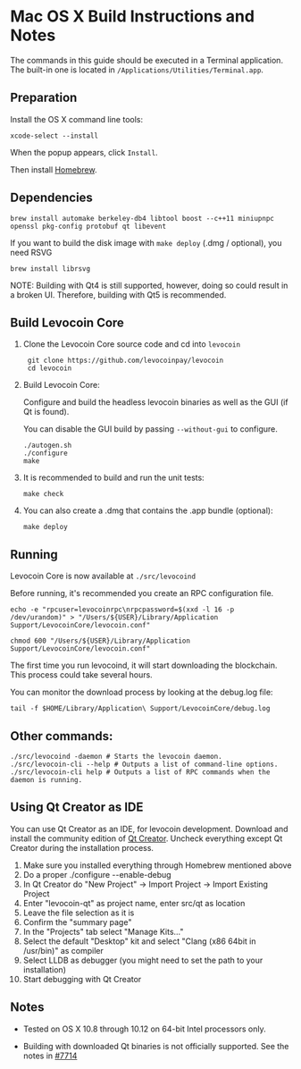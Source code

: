Mac OS X Build Instructions and Notes
====================================
The commands in this guide should be executed in a Terminal application.
The built-in one is located in `/Applications/Utilities/Terminal.app`.

Preparation
-----------
Install the OS X command line tools:

`xcode-select --install`

When the popup appears, click `Install`.

Then install [Homebrew](https://brew.sh).

Dependencies
----------------------

    brew install automake berkeley-db4 libtool boost --c++11 miniupnpc openssl pkg-config protobuf qt libevent

If you want to build the disk image with `make deploy` (.dmg / optional), you need RSVG

    brew install librsvg

NOTE: Building with Qt4 is still supported, however, doing so could result in a broken UI. Therefore, building with Qt5 is recommended.

Build Levocoin Core
------------------------

1. Clone the Levocoin Core source code and cd into `levocoin`

        git clone https://github.com/levocoinpay/levocoin
        cd levocoin

2.  Build Levocoin Core:

    Configure and build the headless levocoin binaries as well as the GUI (if Qt is found).

    You can disable the GUI build by passing `--without-gui` to configure.

        ./autogen.sh
        ./configure
        make

3.  It is recommended to build and run the unit tests:

        make check

4.  You can also create a .dmg that contains the .app bundle (optional):

        make deploy

Running
-------

Levocoin Core is now available at `./src/levocoind`

Before running, it's recommended you create an RPC configuration file.

    echo -e "rpcuser=levocoinrpc\nrpcpassword=$(xxd -l 16 -p /dev/urandom)" > "/Users/${USER}/Library/Application Support/LevocoinCore/levocoin.conf"

    chmod 600 "/Users/${USER}/Library/Application Support/LevocoinCore/levocoin.conf"

The first time you run levocoind, it will start downloading the blockchain. This process could take several hours.

You can monitor the download process by looking at the debug.log file:

    tail -f $HOME/Library/Application\ Support/LevocoinCore/debug.log

Other commands:
-------

    ./src/levocoind -daemon # Starts the levocoin daemon.
    ./src/levocoin-cli --help # Outputs a list of command-line options.
    ./src/levocoin-cli help # Outputs a list of RPC commands when the daemon is running.

Using Qt Creator as IDE
------------------------
You can use Qt Creator as an IDE, for levocoin development.
Download and install the community edition of [Qt Creator](https://www.qt.io/download/).
Uncheck everything except Qt Creator during the installation process.

1. Make sure you installed everything through Homebrew mentioned above
2. Do a proper ./configure --enable-debug
3. In Qt Creator do "New Project" -> Import Project -> Import Existing Project
4. Enter "levocoin-qt" as project name, enter src/qt as location
5. Leave the file selection as it is
6. Confirm the "summary page"
7. In the "Projects" tab select "Manage Kits..."
8. Select the default "Desktop" kit and select "Clang (x86 64bit in /usr/bin)" as compiler
9. Select LLDB as debugger (you might need to set the path to your installation)
10. Start debugging with Qt Creator

Notes
-----

* Tested on OS X 10.8 through 10.12 on 64-bit Intel processors only.

* Building with downloaded Qt binaries is not officially supported. See the notes in [#7714](https://github.com/bitcoin/bitcoin/issues/7714)
